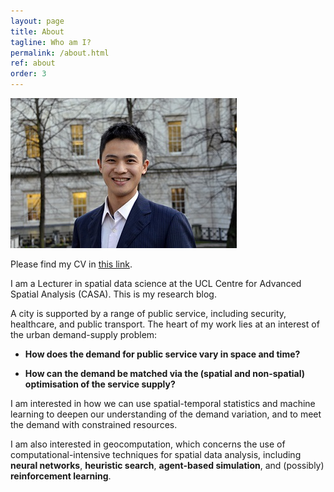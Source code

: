 ```yaml
---
layout: page
title: About
tagline: Who am I?
permalink: /about.html
ref: about
order: 3
---
```


![](Huanfa_ucl.jpg)

Please find my CV in [this link](Huanfa_CV_20211027.pdf).

I am a Lecturer in spatial data science at the UCL Centre for Advanced Spatial Analysis (CASA). This is my research blog.

A city is supported by a range of public service, including security, healthcare, and public transport. The heart of my work lies at an interest of the urban demand-supply problem: 

* **How does the demand for public service vary in space and time?** 

* **How can the demand be matched via the (spatial and non-spatial) optimisation of the service supply?**

I am interested in how we can use spatial-temporal statistics and machine learning to deepen our understanding of the demand variation, and to meet the demand with constrained resources.

I am also interested in geocomputation, which concerns the use of computational-intensive techniques for spatial data analysis, including **neural networks**, **heuristic search**, **agent-based simulation**, and (possibly) **reinforcement learning**. 
